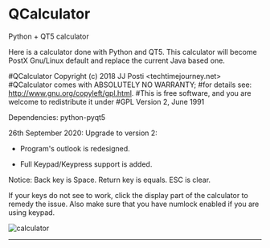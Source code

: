# QCalculator
Python + QT5 calculator

Here is a calculator done with Python and QT5. This calculator will become PostX Gnu/Linux default and replace the current Java based one.

#QCalculator Copyright (c) 2018 JJ Posti <techtimejourney.net>
#QCalculator comes with ABSOLUTELY NO WARRANTY;
#for details see: http://www.gnu.org/copyleft/gpl.html.
#This is free software, and you are welcome to redistribute it under
#GPL Version 2, June 1991

Dependencies: python-pyqt5


26th September 2020: Upgrade to version 2:

- Program's outlook is redesigned.

- Full Keypad/Keypress support is added. 

Notice: Back key is Space. Return key is equals. ESC is clear.

If your keys do not see to work, click the display part of the calculator to remedy the issue.
Also make sure that you have numlock enabled if you are using keypad.


![calculator](https://user-images.githubusercontent.com/29865797/94340935-6d67e680-000e-11eb-97eb-9fd096e3a78b.jpg)



______________
